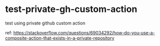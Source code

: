 # test-private-gh-custom-action
test using private github custom action

ref: https://stackoverflow.com/questions/69034292/how-do-you-use-a-composite-action-that-exists-in-a-private-repository
